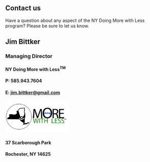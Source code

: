 <div class="full_page_photo" style="background-image: url(assets/hero.jpg);">
     <div class="container">
          <section class="call_to_action">
               <!-- <h3 class="animated fadeInDown skincolored">Just possibly the coolest economic innovation in the State of New York  -->
</h3>
               <br>
               <!-- <h4 class="animated fadeInUp"<i> since the construction of the Erie Canal!</i></h4> -->
          </section>
     </div>
</div>

<div class="main">
        <section>
            <div class="container">


# Contact us
Have a question about any aspect of the NY Doing More with Less program?  Please be sure to let us know.

## Jim Bittker

### Managing Director

<h4> NY Doing More with Less<sup>TM</sup> </h4>

#### P: 585.943.7604

#### E: jim.bittker@gmail.com


<img src="assets/GBDMwL Logo.png" height="100 px" alt="NYDMwL Logo"> 

#### 37 Scarborough Park

#### Rochester, NY 14625



